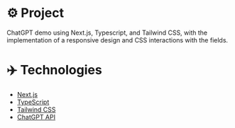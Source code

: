 # ⚙️ Project

ChatGPT demo using Next.js, Typescript, and Tailwind CSS, with the implementation of a responsive design and CSS interactions with the fields.

# ✈️ Technologies

- <a href="https://nextjs.org/" target="_blank">Next.js</a>
- <a href="https://www.typescriptlang.org/" target="_blank">TypeScript</a>
- <a href="https://tailwindcss.com/" target="_blank">Tailwind CSS</a>
- <a href="https://platform.openai.com/docs/introduction" target="_blank">ChatGPT API</a>
